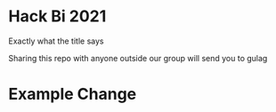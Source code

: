 # Hack Bi 2021
 Exactly what the title says

Sharing this repo with anyone outside our group will send you to gulag 

# Example Change